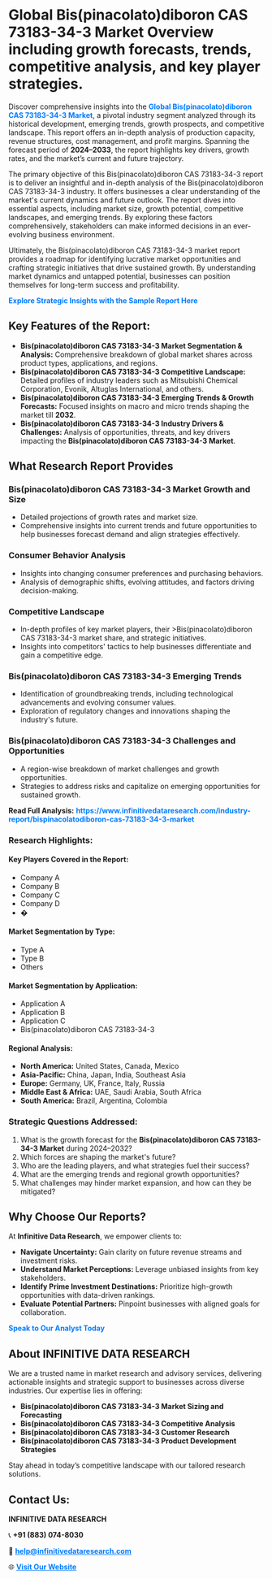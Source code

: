 <h1>Global Bis(pinacolato)diboron CAS 73183-34-3 Market Overview including growth forecasts, trends, competitive analysis, and key player strategies.</h1>
<p>
Discover comprehensive insights into the 
<a href="https://www.infinitivedataresearch.com/industry-report/bispinacolatodiboron-cas-73183-34-3-market" rel="dofollow" style="color: #007BFF; text-decoration: none;"><strong>Global Bis(pinacolato)diboron CAS 73183-34-3 Market</strong></a>, a pivotal industry segment analyzed through its historical development, emerging trends, growth prospects, and competitive landscape. This report offers an in-depth analysis of production capacity, revenue structures, cost management, and profit margins. Spanning the forecast period of <strong>2024–2033</strong>, the report highlights key drivers, growth rates, and the market’s current and future trajectory.
</p>
<p>
The primary objective of this Bis(pinacolato)diboron CAS 73183-34-3 report is to deliver an insightful and in-depth analysis of the Bis(pinacolato)diboron CAS 73183-34-3 industry. It offers businesses a clear understanding of the market's current dynamics and future outlook. The report dives into essential aspects, including market size, growth potential, competitive landscapes, and emerging trends. By exploring these factors comprehensively, stakeholders can make informed decisions in an ever-evolving business environment.
</p>
<p>
Ultimately, the Bis(pinacolato)diboron CAS 73183-34-3 market report provides a roadmap for identifying lucrative market opportunities and crafting strategic initiatives that drive sustained growth. By understanding market dynamics and untapped potential, businesses can position themselves for long-term success and profitability.
</p>
<p>
<a href="https://www.infinitivedataresearch.com/request-sample/reportId=107264" style="color: #007BFF; text-decoration: none;"><strong>Explore Strategic Insights with the Sample Report Here</strong></a>
</p>

<h2>Key Features of the Report:</h2>
<ul>
<li><strong>Bis(pinacolato)diboron CAS 73183-34-3 Market Segmentation & Analysis:</strong> Comprehensive breakdown of global market shares across product types, applications, and regions.</li>
<li><strong>Bis(pinacolato)diboron CAS 73183-34-3 Competitive Landscape:</strong> Detailed profiles of industry leaders such as Mitsubishi Chemical Corporation, Evonik, Altuglas International, and others.</li>
<li><strong>Bis(pinacolato)diboron CAS 73183-34-3 Emerging Trends & Growth Forecasts:</strong> Focused insights on macro and micro trends shaping the market till <strong>2032</strong>.</li>
<li><strong>Bis(pinacolato)diboron CAS 73183-34-3 Industry Drivers & Challenges:</strong> Analysis of opportunities, threats, and key drivers impacting the <strong>Bis(pinacolato)diboron CAS 73183-34-3 Market</strong>.</li>
</ul>

<h2>What Research Report Provides</h2>
<h3>Bis(pinacolato)diboron CAS 73183-34-3 Market Growth and Size</h3>
<ul>
<li>Detailed projections of growth rates and market size.</li>
<li>Comprehensive insights into current trends and future opportunities to help businesses forecast demand and align strategies effectively.</li>
</ul>

<h3>Consumer Behavior Analysis</h3>
<ul>
<li>Insights into changing consumer preferences and purchasing behaviors.</li>
<li>Analysis of demographic shifts, evolving attitudes, and factors driving decision-making.</li>
</ul>

<h3>Competitive Landscape</h3>
<ul>
<li>In-depth profiles of key market players, their >Bis(pinacolato)diboron CAS 73183-34-3 market share, and strategic initiatives.</li>
<li>Insights into competitors' tactics to help businesses differentiate and gain a competitive edge.</li>
</ul>

<h3>Bis(pinacolato)diboron CAS 73183-34-3 Emerging Trends</h3>
<ul>
<li>Identification of groundbreaking trends, including technological advancements and evolving consumer values.</li>
<li>Exploration of regulatory changes and innovations shaping the industry's future.</li>
</ul>

<h3>Bis(pinacolato)diboron CAS 73183-34-3 Challenges and Opportunities</h3>
<ul>
<li>A region-wise breakdown of market challenges and growth opportunities.</li>
<li>Strategies to address risks and capitalize on emerging opportunities for sustained growth.</li>
</ul>
<p><strong>Read Full Analysis:</strong> <a href="https://www.infinitivedataresearch.com/industry-report/bispinacolatodiboron-cas-73183-34-3-market" rel="dofollow" style="color: #007BFF; text-decoration: none;"><strong>https://www.infinitivedataresearch.com/industry-report/bispinacolatodiboron-cas-73183-34-3-market</strong></a></p>
<h3>Research Highlights:</h3>
<h4>Key Players Covered in the Report:</h4>
<ul><li>Company A</li><li>Company B</li><li>Company C</li><li>Company D</li><li>�</li></ul>
<h4>Market Segmentation by Type:</h4>
<ul><li>Type A</li><li>Type B</li><li>Others</li></ul>
<h4>Market Segmentation by Application:</h4>
<ul><li>Application A</li><li>Application B</li><li>Application C</li><li>Bis(pinacolato)diboron CAS 73183-34-3</li></ul>

<h4>Regional Analysis:</h4>
<ul>
<li><strong>North America:</strong> United States, Canada, Mexico</li>
<li><strong>Asia-Pacific:</strong> China, Japan, India, Southeast Asia</li>
<li><strong>Europe:</strong> Germany, UK, France, Italy, Russia</li>
<li><strong>Middle East & Africa:</strong> UAE, Saudi Arabia, South Africa</li>
<li><strong>South America:</strong> Brazil, Argentina, Colombia</li>
</ul>

<h3>Strategic Questions Addressed:</h3>
<ol>
<li>What is the growth forecast for the <strong>Bis(pinacolato)diboron CAS 73183-34-3 Market</strong> during 2024–2032?</li>
<li>Which forces are shaping the market's future?</li>
<li>Who are the leading players, and what strategies fuel their success?</li>
<li>What are the emerging trends and regional growth opportunities?</li>
<li>What challenges may hinder market expansion, and how can they be mitigated?</li>
</ol>

<h2>Why Choose Our Reports?</h2>
<p>At <strong>Infinitive Data Research</strong>, we empower clients to:</p>
<ul>
<li><strong>Navigate Uncertainty:</strong> Gain clarity on future revenue streams and investment risks.</li>
<li><strong>Understand Market Perceptions:</strong> Leverage unbiased insights from key stakeholders.</li>
<li><strong>Identify Prime Investment Destinations:</strong> Prioritize high-growth opportunities with data-driven rankings.</li>
<li><strong>Evaluate Potential Partners:</strong> Pinpoint businesses with aligned goals for collaboration.</li>
</ul>
<p><a href="https://www.infinitivedataresearch.com/industry-report/bispinacolatodiboron-cas-73183-34-3-market" rel="dofollow" style="color: #007BFF; text-decoration: none;"><strong>Speak to Our Analyst Today</strong></a></p>

<h2>About INFINITIVE DATA RESEARCH</h2>
<p>We are a trusted name in market research and advisory services, delivering actionable insights and strategic support to businesses across diverse industries. Our expertise lies in offering:</p>
<ul>
<li><strong>Bis(pinacolato)diboron CAS 73183-34-3 Market Sizing and Forecasting</strong></li>
<li><strong>Bis(pinacolato)diboron CAS 73183-34-3 Competitive Analysis</strong></li>
<li><strong>Bis(pinacolato)diboron CAS 73183-34-3 Customer Research</strong></li>
<li><strong>Bis(pinacolato)diboron CAS 73183-34-3 Product Development Strategies</strong></li>
</ul>
<p>Stay ahead in today’s competitive landscape with our tailored research solutions.</p>

<h2>Contact Us:</h2>
<p><strong>INFINITIVE DATA RESEARCH</strong></p>
<p>📞 <strong>+91 (883) 074-8030</strong></p>
<p>📧 <strong><a href="mailto:help@infinitivedataresearch.com" style="color: #007BFF;">help@infinitivedataresearch.com</a></strong></p>
<p>🌐 <strong><a href="https://www.infinitivedataresearch.com" rel="dofollow" style="color: #007BFF;">Visit Our Website</a></strong></p>